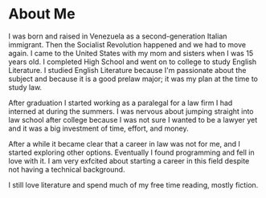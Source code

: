 # About Me
I was born and raised in Venezuela as a second-generation Italian immigrant. Then the Socialist Revolution happened and we had to move again. I came to the United States with my mom and sisters when I was 15 years old. I completed High School and went on to college to study English Literature. I studied English Literature because I'm passionate about the subject and because it is a good prelaw major; it was my plan at the time to study law.

After graduation I started working as a paralegal for a law firm I had interned at during the summers. I was nervous about jumping straight into law school after college because I was not sure I wanted to be a lawyer yet and it was a big investment of time, effort, and money. 

After a while it became clear that a career in law was not for me, and I started exploring other options. Eventually I found programming and fell in love with it. I am very exfcited about starting a career in this field despite not having a technical background.

I still love literature and spend much of my free time reading, mostly fiction.

